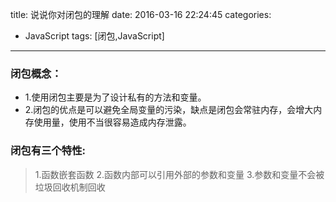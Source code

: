 title: 说说你对闭包的理解
date: 2016-03-16 22:24:45
categories:
- JavaScript
tags: [闭包,JavaScript]

-------
### 闭包概念：
- 1.使用闭包主要是为了设计私有的方法和变量。
- 2.闭包的优点是可以避免全局变量的污染，缺点是闭包会常驻内存，会增大内存使用量，使用不当很容易造成内存泄露。

### 闭包有三个特性:

> 1.函数嵌套函数 
> 2.函数内部可以引用外部的参数和变量 
> 3.参数和变量不会被垃圾回收机制回收